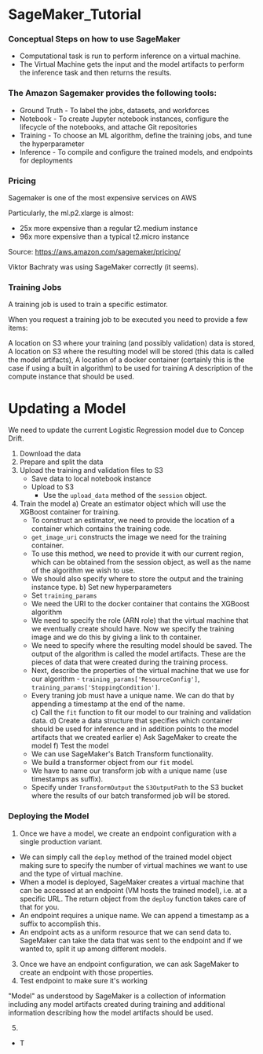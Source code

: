 # SageMaker_Tutorial

### Conceptual Steps on how to use SageMaker
* Computational task is run to perform inference on a virtual machine. 
* The Virtual Machine gets the input and the model artifacts to perform the inference task and then returns the results. 


### The Amazon Sagemaker provides the following tools:
* Ground Truth - To label the jobs, datasets, and workforces
* Notebook - To create Jupyter notebook instances, configure the lifecycle of the notebooks, and attache Git repositories
* Training - To choose an ML algorithm, define the training jobs, and tune the hyperparameter
* Inference - To compile and configure the trained models, and endpoints for deployments

### Pricing 
Sagemaker is one of the most expensive services on AWS

Particularly, the ml.p2.xlarge is almost:
* 25x more expensive than a regular t2.medium instance
* 96x more expensive than a typical t2.micro instance


Source: https://aws.amazon.com/sagemaker/pricing/

Viktor Bachraty was using SageMaker correctly (it seems). 
### Training Jobs
A training job is used to train a specific estimator.

When you request a training job to be executed you need to provide a few items:

A location on S3 where your training (and possibly validation) data is stored,
A location on S3 where the resulting model will be stored (this data is called the model artifacts),
A location of a docker container (certainly this is the case if using a built in algorithm) to be used for training
A description of the compute instance that should be used.


# Updating a Model 
We need to update the current Logistic Regression model due to Concep Drift.
1. Download the data 
2. Prepare and split the data
3. Upload the training and validation files to S3 
    * Save data to local notebook instance
    * Upload to S3 
      * Use the `upload_data` method of the `session` object.
4. Train the model 
  a) Create an estimator object which will use the XGBoost container for training. 
    * To construct an estimator, we need to provide the location of a container which contains the training code. 
    * `get_image_uri` constructs the image we need for the training container. 
    * To use this method, we need to provide it with our current region, which can be obtained from the session object, as well as the name of the algorithm we wish to use.  
    * We should also specify where to store the output and the training instance type. 
  b) Set new hyperparameters
    * Set `training_params`
    * We need the URI to the docker container that contains the XGBoost algorithm
    * We need to specify the role (ARN role) that the virtual machine that we eventually create should have. Now we specify the training image and we do this by giving a link to th container. 
    * We need to specify where the resulting model should be saved. The output of the algorithm is called the model artifacts. These are the pieces of data that were created during the training process.
    * Next, describe the properties of the virtual machine that we use for our algorithm - `training_params['ResourceConfig']`, `training_params['StoppingCondition']`. 
    * Every traning job must have a unique name. We can do that by appending a timestamp at the end of the name.  
  c) Call the `fit` function to fit our model to our training and validation data. 
  d) Create a data structure that specifies which container should be used for inference and in addition points to the model artifacts that we created earlier 
  e) Ask SageMaker to create the model
  f) Test the model 
    * We can use SageMaker's Batch Transform functionality. 
    * We build a transformer object from our `fit` model. 
    * We have to name our transform job with a unique name (use timestamps as suffix). 
    * Specify under `TransformOutput` the `S3OutputPath` to the S3 bucket where the results of our batch transformed job will be stored. 
    
    
### Deploying the Model 
1. Once we have a model, we create an endpoint configuration with a single production variant. 
  * We can simply call the `deploy` method of the trained model object making sure to specify the number of virtual machines we want to use and the type of virtual machine. 
  * When a model is deployed, SageMaker creates a virtual machine that can be accessed at an endpoint (VM hosts the trained model), i.e. at a specific URL. The return object from the `deploy` function takes care of that for you. 
  * An endpoint requires a unique name. We can append a timestamp as a suffix to accomplish this. 
  * An endpoint acts as a uniform resource that we can send data to. SageMaker can take the data that was sent to the endpoint and if we wanted to, split it up among different models. 
3. Once we have an endpoint configuration, we can ask SageMaker to create an endpoint with those properties. 
4. Test endpoint to make sure it's working 
  
  
  
"Model" as understood by SageMaker is a collection of information including any model artifacts created during training and additional information describing how the model artifacts should be used. 
  
5.  
  * T
